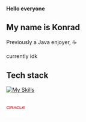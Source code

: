 
#### Hello everyone

## My name is Konrad

Previously a Java enjoyer, ☕

currently  idk

## Tech stack

[![My Skills](https://skillicons.dev/icons?i=java,php,laravel,py,c,js,html,css,git,github)](https://skillicons.dev)

<img src="https://raw.githubusercontent.com/devicons/devicon/master/icons/oracle/oracle-original.svg" alt="MySkills" width="50" height="50">
